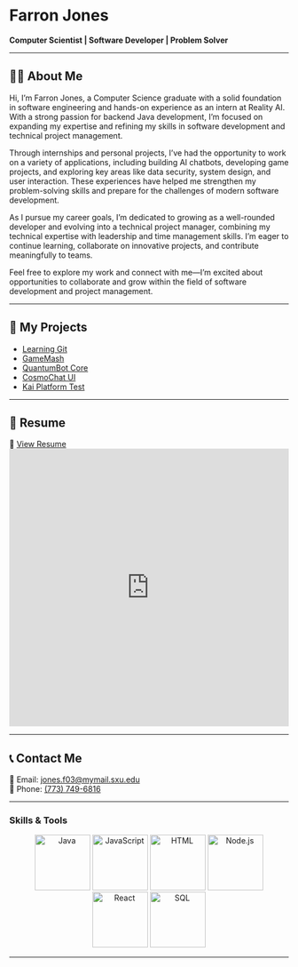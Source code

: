 # Farron Jones

**Computer Scientist | Software Developer | Problem Solver**

---

## 👨‍💻 About Me

Hi, I’m Farron Jones, a Computer Science graduate with a solid foundation in software engineering and hands-on experience as an intern at Reality AI. With a strong passion for backend Java development, I’m focused on expanding my expertise and refining my skills in software development and technical project management.

Through internships and personal projects, I’ve had the opportunity to work on a variety of applications, including building AI chatbots, developing game projects, and exploring key areas like data security, system design, and user interaction. These experiences have helped me strengthen my problem-solving skills and prepare for the challenges of modern software development.

As I pursue my career goals, I’m dedicated to growing as a well-rounded developer and evolving into a technical project manager, combining my technical expertise with leadership and time management skills. I’m eager to continue learning, collaborate on innovative projects, and contribute meaningfully to teams.

Feel free to explore my work and connect with me—I’m excited about opportunities to collaborate and grow within the field of software development and project management.

---

## 📂 My Projects

- [Learning Git](https://github.com/FarronJones/learning-git)
- [GameMash](https://github.com/FarronJones/GameMash)
- [QuantumBot Core](https://github.com/FarronJones/QuantumBotCore)
- [CosmoChat UI](https://github.com/FarronJones/CosmoChatUI)
- [Kai Platform Test](https://github.com/FarronJones/kai-platform-test)

---

## 📜 Resume

🔗 [View Resume](https://raw.githubusercontent.com/FarronJones/Resume/main/FarronJonesResume.pdf)  
<embed src="https://github.com/FarronJones/Resume/raw/main/FarronResume.pdf" width="100%" height="500px" type="application/pdf">

---

## 📞 Contact Me

📧 Email: [jones.f03@mymail.sxu.edu](mailto:jones.f03@mymail.sxu.edu)  
📱 Phone: [ (773) 749-6816 ](tel:7737496816)

---

### Skills & Tools



<p align="center">
  <img src="https://wiki.socr.umich.edu/images/a/a2/JAVA_animated.gif" width="100" alt="Java">
  <img src="https://media4.giphy.com/media/v1.Y2lkPTc5MGI3NjExeHZmOGpsbGhpMXZzNTc1eTIzNXAzZG1hdGJyY214MjdwM3FhOXduZyZlcD12MV9pbnRlcm5hbF9naWZfYnlfaWQmY3Q9Zw/SvFocn0wNMx0iv2rYz/giphy.gif" width="100" alt="JavaScript">
  <img src="https://media3.giphy.com/media/YOczfjtC0H0IMBKhRf/200w.gif?cid=6c09b952tx6yczra8r8qozft8v405pakf0y93rjaqzdt689f&ep=v1_gifs_search&rid=200w.gif&ct=g" width="100" alt="HTML">
  <img src="https://mir-s3-cdn-cf.behance.net/project_modules/hd/e69ab290704783.5e39e8ad5f86f.gif" width="100" alt="Node.js">
  <img src="https://media1.giphy.com/media/eNAsjO55tPbgaor7ma/giphy.gif?cid=6c09b952md9km6pshgah849b0nj3f1op9x6n2ul0zimndaxh&ep=v1_stickers_search&rid=giphy.gif&ct=s" width="100" alt="React">
  <img src="https://media2.giphy.com/media/vISmwpBJUNYzukTnVx/100.gif?cid=6c09b952u5ferl3puvvt7n9n75v44ewyv24y1tqx46qj26nm&ep=v1_gifs_search&rid=100.gif&ct=g" width="100" alt="SQL">
</p>

---


